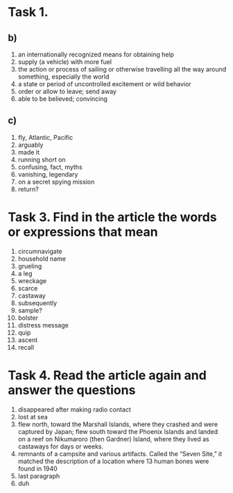 # Task 1.
## b)
1) an internationally recognized means for obtaining help
2) supply (a vehicle) with more fuel
3) the action or process of sailing or otherwise travelling all the way around something, especially the world
4) a state or period of uncontrolled excitement or wild behavior
5) order or allow to leave; send away
6) able to be believed; convincing
## c)
1) fly, Atlantic, Pacific
2) arguably
3) made it
4) running short on
5) confusing, fact, myths
6) vanishing, legendary
7) on a secret spying mission
8) return?
# Task 3. Find in the article the words or expressions that mean
1) circumnavigate
2) household name
3) grueling
4) a leg
5) wreckage
6) scarce
7) castaway
8) subsequently
9) sample?
10) bolster
11) distress message
12) quip
13) ascent
14) recall
# Task 4. Read the article again and answer the questions
1) disappeared after making radio contact
2) lost at sea
3) flew north, toward the Marshall Islands, where they crashed and were captured by Japan; flew south toward the Phoenix Islands and landed on a reef on Nikumaroro (then Gardner) Island, where they lived as castaways for days or weeks.
4) remnants of a campsite and various artifacts. Called the “Seven Site,” it matched the description of a location where 13 human bones were found in 1940
5) last paragraph
6) duh